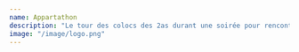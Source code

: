 ```yaml
---
name: Appartathon
description: "Le tour des colocs des 2as durant une soirée pour rencontrer la promo précédente !"
image: "/image/logo.png"
---
```

